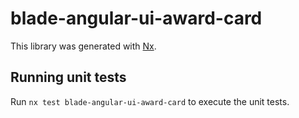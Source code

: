 # blade-angular-ui-award-card

This library was generated with [Nx](https://nx.dev).

## Running unit tests

Run `nx test blade-angular-ui-award-card` to execute the unit tests.
